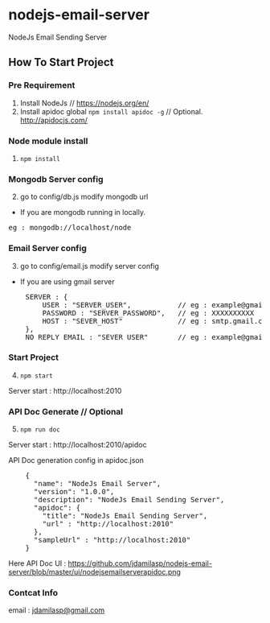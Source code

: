 # nodejs-email-server
NodeJs Email Sending Server


## How To Start Project 

### Pre Requirement 
1. Install NodeJs // https://nodejs.org/en/
2. Install apidoc global  `npm install apidoc -g` // Optional. http://apidocjs.com/

### Node module install 
1. `npm install` 

### Mongodb Server config 
2. go to config/db.js modify mongodb url 

* If you are mongodb running in locally. 
<pre>
eg : mongodb://localhost/node
</pre>

### Email Server config 
3. go to config/email.js modify server config 

* If you are using gmail server 
<pre>
    SERVER : {
        USER : "SERVER_USER",           // eg : example@gmail.com 
        PASSWORD : "SERVER_PASSWORD",   // eg : XXXXXXXXXX
        HOST : "SEVER_HOST"             // eg : smtp.gmail.com 
    },
    NO_REPLY_EMAIL : "SEVER_USER"       // eg : example@gmail.com
</pre>

### Start Project 
4. `npm start` 

Server start : http://localhost:2010

### API Doc Generate // Optional 
5. `npm run doc`

Server start : http://localhost:2010/apidoc

API Doc generation config in apidoc.json 
<pre>
    {
      "name": "NodeJs Email Server",
      "version": "1.0.0",
      "description": "NodeJs Email Sending Server",
      "apidoc": {
        "title": "NodeJs Email Sending Server",
        "url" : "http://localhost:2010"
      },
      "sampleUrl" : "http://localhost:2010"
    }
</pre>
Here API Doc UI : 
https://github.com/jdamilasp/nodejs-email-server/blob/master/ui/nodejsemailserverapidoc.png

### Contcat Info 
email : jdamilasp@gmail.com 
